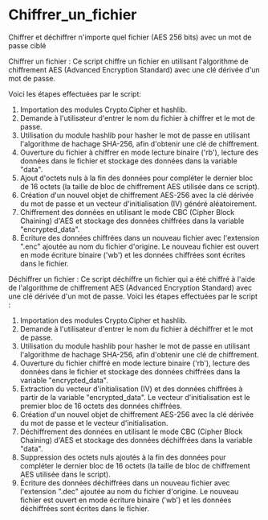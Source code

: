 # Chiffrer_un_fichier
Chiffrer et déchiffrer n'importe quel fichier (AES 256 bits) avec un mot de passe ciblé

Chiffrer un fichier :
Ce script chiffre un fichier en utilisant l'algorithme de chiffrement AES (Advanced Encryption Standard) avec une clé dérivée d'un mot de passe.

Voici les étapes effectuées par le script:

1. Importation des modules Crypto.Cipher et hashlib.
2. Demande à l'utilisateur d'entrer le nom du fichier à chiffrer et le mot de passe.
3. Utilisation du module hashlib pour hasher le mot de passe en utilisant l'algorithme de hachage SHA-256, afin d'obtenir une clé de chiffrement.
4. Ouverture du fichier à chiffrer en mode lecture binaire ('rb'), lecture des données dans le fichier et stockage des données dans la variable "data".
5. Ajout d'octets nuls à la fin des données pour compléter le dernier bloc de 16 octets (la taille de bloc de chiffrement AES utilisée dans ce script).
6. Création d'un nouvel objet de chiffrement AES-256 avec la clé dérivée du mot de passe et un vecteur d'initialisation (IV) généré aléatoirement.
7. Chiffrement des données en utilisant le mode CBC (Cipher Block Chaining) d'AES et stockage des données chiffrées dans la variable "encrypted_data".
8. Écriture des données chiffrées dans un nouveau fichier avec l'extension ".enc" ajoutée au nom du fichier d'origine. Le nouveau fichier est ouvert en mode écriture binaire ('wb') et les données chiffrées sont écrites dans le fichier.

Déchiffrer un fichier :
Ce script déchiffre un fichier qui a été chiffré à l'aide de l'algorithme de chiffrement AES (Advanced Encryption Standard) avec une clé dérivée d'un mot de passe. Voici les étapes effectuées par le script :

1. Importation des modules Crypto.Cipher et hashlib.
2. Demande à l'utilisateur d'entrer le nom du fichier à déchiffrer et le mot de passe.
3. Utilisation du module hashlib pour hasher le mot de passe en utilisant l'algorithme de hachage SHA-256, afin d'obtenir une clé de chiffrement.
4. Ouverture du fichier chiffré en mode lecture binaire ('rb'), lecture des données dans le fichier et stockage des données chiffrées dans la variable "encrypted_data".
5. Extraction du vecteur d'initialisation (IV) et des données chiffrées à partir de la variable "encrypted_data". Le vecteur d'initialisation est le premier bloc de 16 octets des données chiffrées.
6. Création d'un nouvel objet de chiffrement AES-256 avec la clé dérivée du mot de passe et le vecteur d'initialisation.
7. Déchiffrement des données en utilisant le mode CBC (Cipher Block Chaining) d'AES et stockage des données déchiffrées dans la variable "data".
8. Suppression des octets nuls ajoutés à la fin des données pour compléter le dernier bloc de 16 octets (la taille de bloc de chiffrement AES utilisée dans le script).
9. Écriture des données déchiffrées dans un nouveau fichier avec l'extension ".dec" ajoutée au nom du fichier d'origine. Le nouveau fichier est ouvert en mode écriture binaire ('wb') et les données déchiffrées sont écrites dans le fichier.

